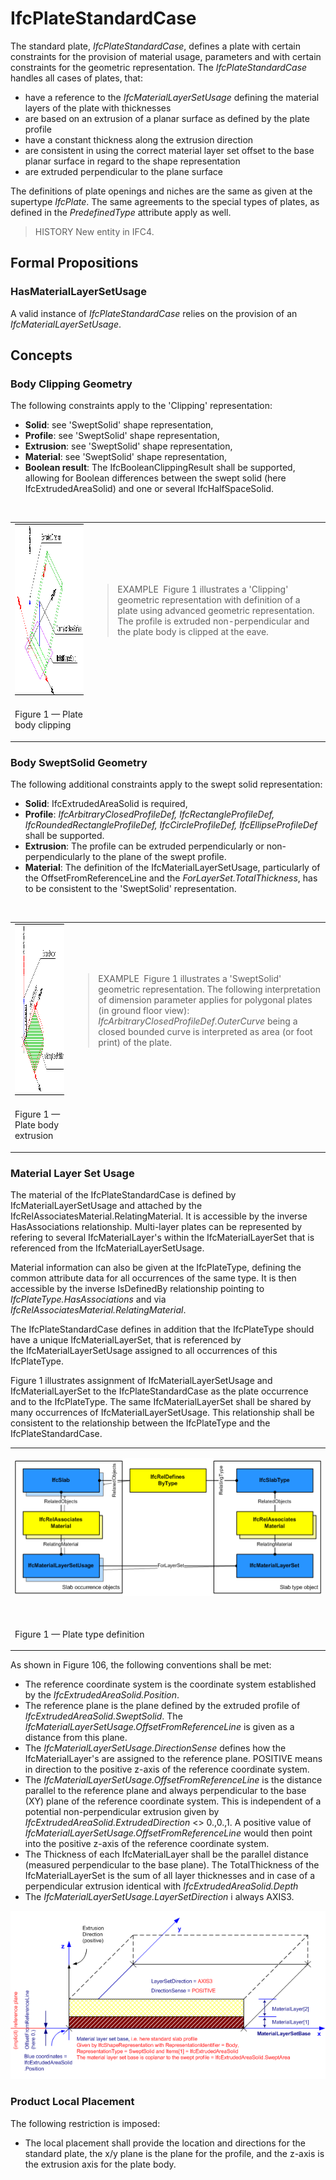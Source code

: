 # IfcPlateStandardCase

The standard plate, _IfcPlateStandardCase_, defines a plate with certain constraints for the provision of material usage, parameters and with certain constraints for the geometric representation. The _IfcPlateStandardCase_ handles all cases of plates, that:

* have a reference to the _IfcMaterialLayerSetUsage_ defining the material layers of the plate with thicknesses
* are based on an extrusion of a planar surface as defined by the plate profile
* have a constant thickness along the extrusion direction
* are consistent in using the correct material layer set offset to the base planar surface in regard to the shape representation
* are extruded perpendicular to the plane surface

The definitions of plate openings and niches are the same as given at the supertype _IfcPlate_. The same agreements to the special types of plates, as defined in the _PredefinedType_ attribute apply as well.

> HISTORY  New entity in IFC4.

## Formal Propositions

### HasMaterialLayerSetUsage
A valid instance of _IfcPlateStandardCase_ relies on the provision of an _IfcMaterialLayerSetUsage_.

## Concepts

### Body Clipping Geometry

The following constraints apply to the 'Clipping' representation:

* **Solid**: see 'SweptSolid' shape representation,
* **Profile**:&nbsp;see 'SweptSolid' shape representation,
* **Extrusion**:&nbsp;see 'SweptSolid' shape representation,
* **Material**:&nbsp;see 'SweptSolid' shape representation,
* **Boolean result**: The IfcBooleanClippingResult shall be supported, allowing for Boolean differences between the swept solid (here IfcExtrudedAreaSolid) and one or several IfcHalfSpaceSolid.

&nbsp;

<table>

 <tr>
  <td><img src="../../../../figures/ifcslab_advanced-layout1.gif" alt="advanced plate" border="0" height="274" width="399"></td>
  <td><blockquote class="example">EXAMPLE&nbsp; Figure 1 illustrates a 'Clipping' geometric representation with definition of a plate using advanced geometric representation. The profile is extruded non-perpendicular and the plate body is clipped at the eave.</blockquote>

</td>
 </tr>

 <tr>
  <td><p class="figure">Figure 1 &mdash; Plate body clipping</p></td>
  <td>&nbsp;</td>
 </tr>

</table>

### Body SweptSolid Geometry

The following additional constraints apply to the swept solid representation:

* **Solid**: IfcExtrudedAreaSolid is required,
* **Profile**: _IfcArbitraryClosedProfileDef, IfcRectangleProfileDef, IfcRoundedRectangleProfileDef, IfcCircleProfileDef, IfcEllipseProfileDef_ shall be supported.
* **Extrusion**: The profile can be extruded perpendicularly or non-perpendicularly to the plane of the swept profile.
* **Material**: The definition of the IfcMaterialLayerSetUsage, particularly of the OffsetFromReferenceLine and the _ForLayerSet.TotalThickness_, has to be consistent to the 'SweptSolid' representation.

&nbsp;

<table>

 <tr>
  <td><img src="../../../../figures/ifcslab_standard-layout1.gif" alt="standard plate" border="0" height="274" width="399"></td>
  <td>

<blockquote class="example">EXAMPLE&nbsp; Figure 1 illustrates a 'SweptSolid' geometric representation. The following interpretation of dimension parameter applies for polygonal plates (in ground floor view): <em>IfcArbitraryClosedProfileDef.OuterCurve</em> being a closed bounded curve is interpreted as area (or foot print) of the plate.</blockquote>


 </td>
 </tr>

 <tr>
  <td><p class="figure">Figure 1 &mdash; Plate body extrusion</p></td>
  <td>&nbsp;</td>
 </tr>

</table>

### Material Layer Set Usage

The material of the IfcPlateStandardCase is defined by IfcMaterialLayerSetUsage and attached by the IfcRelAssociatesMaterial.RelatingMaterial. It is accessible by the inverse HasAssociations relationship. Multi-layer plates can be represented by refering to several IfcMaterialLayer's within the IfcMaterialLayerSet that is referenced from the IfcMaterialLayerSetUsage.&nbsp;

Material information can also be given at the IfcPlateType, defining the common attribute data for all occurrences of the same type.&nbsp;It is then accessible by the inverse IsDefinedBy relationship pointing to _IfcPlateType.HasAssociations_ and via _IfcRelAssociatesMaterial.RelatingMaterial_.

The IfcPlateStandardCase defines in addition that the IfcPlateType should have a unique IfcMaterialLayerSet, that is referenced by the&nbsp;IfcMaterialLayerSetUsage assigned to all occurrences of this IfcPlateType.

Figure 1 illustrates assignment of IfcMaterialLayerSetUsage and IfcMaterialLayerSet to the IfcPlateStandardCase as the plate occurrence and to the IfcPlateType. The same IfcMaterialLayerSet shall be shared by many occurrences of IfcMaterialLayerSetUsage. This relationship shall be consistent to the relationship between the IfcPlateType and the IfcPlateStandardCase.

<table border="0" cellpadding="2" cellspacing="2">

<tr><td width="610" align="left" valign="top">
<p><img src="../../../../figures/ifcslab_materialusage-01.png" alt="Material layer set and usage" height="220" width="501">&nbsp;</p></td></tr>

<tr><td><p class="figure">Figure 1 &mdash; Plate type definition</p></td></tr>

</table>

As shown in Figure 106, the following conventions shall be met:

* The reference coordinate system is the coordinate system established by the _IfcExtrudedAreaSolid.Position_.
* The reference plane is the plane defined by the extruded profile of _IfcExtrudedAreaSolid.SweptSolid_. The _IfcMaterialLayerSetUsage.OffsetFromReferenceLine_ is given as a distance from this plane.
* The _IfcMaterialLayerSetUsage.DirectionSense_ defines how the IfcMaterialLayer's are assigned to the reference plane. POSITIVE means in direction to the positive z-axis of the reference coordinate system.
* The _IfcMaterialLayerSetUsage.OffsetFromReferenceLine_ is the distance parallel to the reference plane and always perpendicular to the base (XY) plane of the reference coordinate system. This is independent of a potential non-perpendicular extrusion given by _IfcExtrudedAreaSolid.ExtrudedDirection_ &lt;&gt; 0.,0.,1. A positive value of _IfcMaterialLayerSetUsage.OffsetFromReferenceLine_ would then point into the positive z-axis of the reference coordinate system.
* The Thickness of each IfcMaterialLayer shall be the parallel distance (measured perpendicular to the base plane). The TotalThickness of the IfcMaterialLayerSet is the sum of all layer thicknesses and in case of a perpendicular extrusion identical with _IfcExtrudedAreaSolid.Depth_
* The _IfcMaterialLayerSetUsage.LayerSetDirection_ i always AXIS3.

!["plate material layer set"](../../../../figures/ifcmateriallayersetusage_slab-01.png "Figure 2 &mdash; Plate material layers")

### Product Local Placement

The following restriction is imposed:

* The local placement shall provide the location and directions for the standard plate, the x/y plane is the plane for the profile, and the z-axis is the extrusion axis for the plate body.

